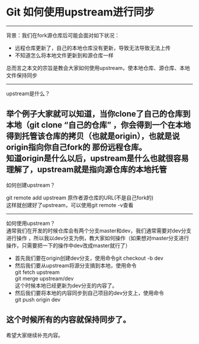 # Git 如何使用upstream进行同步
---
背景：我们在fork源仓库后可能会面对如下状况：  
- 远程仓库更新了，自己的本地仓库没有更新，导致无法导致无法上传    
- 不知道怎么将本地文件更新到和源仓库一样      

总而言之本文的宗旨是教会大家如何使用upstream，使本地仓库、源仓库、本地文件保持同步    

---
upstream是什么？    

举个例子大家就可以知道，当你clone了自己的仓库到本地（git clone “自己的仓库”
，你会得到一个在本地得到托管该仓库的拷贝（也就是origin），也就是说origin指向你自己fork的
那份远程仓库。    
知道origin是什么以后，upstream是什么也就很容易理解了，upstream就是指向源仓库的本地托管
---
如何创建upstream？    

git remote add upstream 原作者源仓库的URL(不是自己fork的)    
这样就创建好了upstream，可以使用git remote -v查看

---      
如何使用upstream？    
通常我们在开发的时候仓库会有两个分支master和dev，我们通常需要对dev分支进行操作
，所以我以dev分支为例，教大家如何操作（如果想对master分支进行操作，只需要把一下的操作中dev改成master就行了）    

- 首先我们要在origin创建dev分支，使用命令git checkout -b dev
- 然后我们要从upstream将源分支搞到本地，使用命令    
git fetch upstream    
git merge upstream/dev    
这个时候本地已经更新为dev分支的内容了。
- 然后我们要将本地的内容同步到自己项目的dev分支上，使用命令    
git push origin dev

这个时候所有的内容就保持同步了。
---
希望大家继续补充内容。
